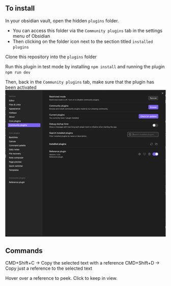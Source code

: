 ## To install

In your obsidian vault, open the hidden `plugins` folder.

- You can access this folder via the `Community plugins` tab in the settings menu of Obsidian
- Then clicking on the folder icon next to the section titled `installed plugins`

Clone this repository into the `plugins` folder

Run this plugin in test mode by installing `npm install` and running the plugin `npm run dev`

Then, back in the `Community plugins` tab, make sure that the plugin has been activated
![](activated.png)

## Commands

CMD+Shift+C -> Copy the selected text with a reference
CMD+Shift+D -> Copy just a reference to the selected text

Hover over a reference to peek. Click to keep in view.
